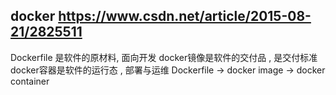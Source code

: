 ## docker  https://www.csdn.net/article/2015-08-21/2825511
Dockerfile 是软件的原材料, 面向开发
docker镜像是软件的交付品 , 是交付标准
docker容器是软件的运行态 , 部署与运维
Dockerfile -> docker image -> docker container

